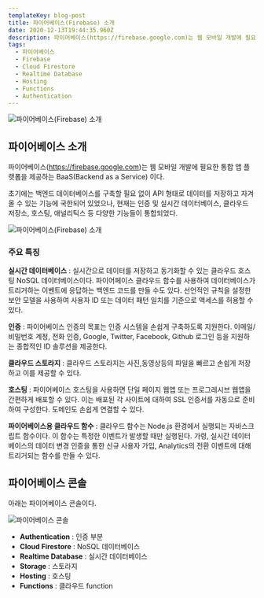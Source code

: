 ```yaml
---
templateKey: blog-post
title: 파이어베이스(Firebase) 소개
date: 2020-12-13T19:44:35.960Z
description: 파이어베이스(https://firebase.google.com)는 웹 모바일 개발에 필요한 통합 앱 플랫폼을 제공하는 BaaS(Backend as a Service) 이다. 초기에는 백엔드 데이터베이스를 구축할 필요 없이 API 형태로 데이터를 저장하고 자겨올 수 있는 기능에 국한되어 있었으나, 현재는 인증 및 실시간 데이터베이스, 클라우드 저장소, 호스팅, 애널리틱스 등 다양한 기능들이 통합되었다.
tags:
  - 파이어베이스
  - Firebase
  - Cloud Firestore
  - Realtime Database
  - Hosting
  - Functions
  - Authentication
---
```

![파이어베이스(Firebase) 소개](/assets/logo-standard.png "파이어베이스(Firebase) 소개")

## 파이어베이스 소개

파이어베이스(https://firebase.google.com)는 웹 모바일 개발에 필요한 통합 앱 플랫폼을 제공하는 BaaS(Backend as a Service) 이다.

초기에는 백엔드 데이터베이스를 구축할 필요 없이 API 형태로 데이터를 저장하고 자겨올 수 있는 기능에 국한되어 있었으나, 현재는 인증 및 실시간 데이터베이스, 클라우드 저장소, 호스팅, 애널리틱스 등 다양한 기능들이 통합되었다.

![파이어베이스(Firebase) 소개](/assets/firebase.jpg "파이어베이스(Firebase) 소개")

### 주요 특징

**실시간 데이터베이스** : 실시간으로 데이터를 저장하고 동기화할 수 있는 클라우드 호스팅 NoSQL 데이터베이스이다. 파이어페이스 클라우드 함수를 사용하여 데이터베이스가 트리거하는 이벤트에 응답하는 백엔드 코드를 만들 수도 있다. 선언적인 규칙을 설정한 보안 모델을 사용하여 사용자 ID 또는 데이터 패턴 일치를 기준으로 액세스를 허용할 수 있다.

**인증** : 파이어베이스 인증의 목표는 인증 시스템을 손쉽게 구축하도록 지원한다. 이메일/비밀번호 계정, 전화 인증, Google, Twitter, Facebook, Github 로그인 등을 지원하는 종합적인 ID 솔루션을 제공한다.

**클라우드 스토라지** : 클라우드 스토라지는 사진,동영상등의 파일을 빠르고 손쉽게 저장하고 이를 제공할 수 있다.

**호스팅** : 파이어베이스 호스팅을 사용하면 단일 페이지 웹앱 또는 프로그레시브 웹앱을 간편하게 배포할 수 있다. 이는 배포된 각 사이트에 대하여 SSL 인증서를 자동으로 준비하여 구성한다. 도메인도 손쉽게 연결할 수 있다.

**파이어베이스용 클라우드 함수** : 클라우드 함수는 Node.js 환경에서 실행되는 자바스크립트 함수이다. 이 함수는 특정한 이벤트가 발생할 때만 실행된다. 가령, 실시간 데이터베이스의 데이터 변경 인증을 통한 신규 사용자 가입, Analytics의 전환 이벤트에 대해 트리거되는 함수를 만들 수 있다.

## 파이어베이스 콘솔

아래는 파이어베이스 콘솔이다.

![파이어베이스 콘솔](/assets/파이어베이스-콘솔.jpg "파이어베이스 콘솔")

* **Authentication** : 인증 부분
* **Cloud Firestore** : NoSQL 데이터베이스
* **Realtime Database** : 실시간 데이터베이스
* **Storage** : 스토라지
* **Hosting** : 호스팅
* **Functions** : 클라우드 function
